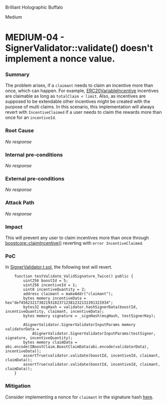 Brilliant Holographic Buffalo

Medium

# MEDIUM-04 - SignerValidator::validate() doesn't implement a nonce value.

### Summary

The problem arises, if a `claimant` needs to claim an incentive more than once, which can 
happen. For example, [ERC20VariableIncentive](https://github.com/sherlock-audit/2024-06-boost-aa-wallet/blob/main/boost-protocol/packages/evm/contracts/incentives/ERC20VariableIncentive.sol#L93) incentives are claimable as long as `totalClaim < limit`.
Also, as incentives are supposed to be extendable other incentives might be created
with the purpose of multi claims. In this scenario, this implementation will always 
revert with `IncentiveClaimed` if a user needs to claim the rewards more than once 
for an `incentiveId`.


### Root Cause

_No response_

### Internal pre-conditions

_No response_

### External pre-conditions

_No response_

### Attack Path

_No response_

### Impact

This will prevent any user to claim incentives more than once through [boostcore::claimIncentive()](https://github.com/sherlock-audit/2024-06-boost-aa-wallet/blob/main/boost-protocol/packages/evm/contracts/BoostCore.sol#L164) reverting with `error IncentiveClaimed`.

### PoC

In [SignerValidator.t.sol](https://github.com/sherlock-audit/2024-06-boost-aa-wallet/blob/main/boost-protocol/packages/evm/test/validators/SignerValidator.t.sol), the following test will revert. 
```solidity
    function testValidate_ValidSignature_Twice() public {
        uint256 boostId = 5;
        uint256 incentiveId = 1;
        uint8 incentiveQuantity = 2;
        address claimant = makeAddr("claimant");
        bytes memory incentiveData = hex"def456232173821931823712381232131391321934";
        bytes32 msgHash = validator.hashSignerData(boostId, incentiveQuantity, claimant, incentiveData);
        bytes memory signature = _signHash(msgHash, testSignerKey);

        ASignerValidator.SignerValidatorInputParams memory validatorData =
            ASignerValidator.SignerValidatorInputParams(testSigner, signature, incentiveQuantity);
        bytes memory claimData = abi.encode(IBoostClaim.BoostClaimData(abi.encode(validatorData), incentiveData));
        assertTrue(validator.validate(boostId, incentiveId, claimant, claimData));
        assertTrue(validator.validate(boostId, incentiveId, claimant, claimData));
    }
```

### Mitigation

Consider implementing a nonce for `claimant` in the signature hash [here](https://github.com/sherlock-audit/2024-06-boost-aa-wallet/blob/main/boost-protocol/packages/evm/contracts/validators/SignerValidator.sol#L61).
